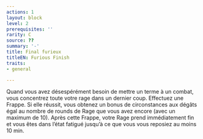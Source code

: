 ```yaml
---
actions: 1
layout: block
level: 2
prerequisites: ''
rarity: C
source: ??
summary: '-'
title: Final furieux
titleEN: Furious Finish
traits:
- general

---
```


<p>Quand vous avez désespérément besoin de mettre un terme à un combat, vous concentrez toute votre rage dans un dernier coup. Effectuez une Frappe. Si elle réussit, vous obtenez un bonus de circonstances aux dégâts égal au nombre de rounds de Rage que vous avez encore (avec un maximum de 10). Après cette Frappe, votre Rage prend immédiatement fin et vous êtes dans l’état fatigué jusqu’à ce que vous vous reposiez au moins 10 min.</p>